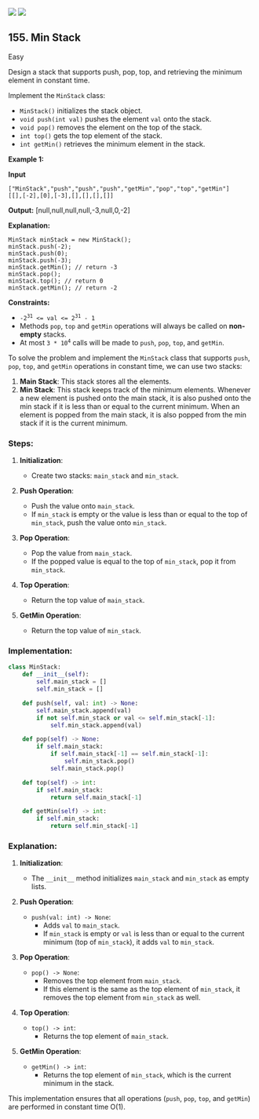 [![](https://img.shields.io/github/stars/javadev/LeetCode-in-All?label=Stars&style=flat-square)](https://github.com/javadev/LeetCode-in-All)
[![](https://img.shields.io/github/forks/javadev/LeetCode-in-All?label=Fork%20me%20on%20GitHub%20&style=flat-square)](https://github.com/javadev/LeetCode-in-All/fork)

## 155\. Min Stack

Easy

Design a stack that supports push, pop, top, and retrieving the minimum element in constant time.

Implement the `MinStack` class:

*   `MinStack()` initializes the stack object.
*   `void push(int val)` pushes the element `val` onto the stack.
*   `void pop()` removes the element on the top of the stack.
*   `int top()` gets the top element of the stack.
*   `int getMin()` retrieves the minimum element in the stack.

**Example 1:**

**Input**

    ["MinStack","push","push","push","getMin","pop","top","getMin"]
    [[],[-2],[0],[-3],[],[],[],[]]

**Output:** [null,null,null,null,-3,null,0,-2]

**Explanation:**

    MinStack minStack = new MinStack();
    minStack.push(-2);
    minStack.push(0);
    minStack.push(-3);
    minStack.getMin(); // return -3
    minStack.pop();
    minStack.top(); // return 0
    minStack.getMin(); // return -2 

**Constraints:**

*   <code>-2<sup>31</sup> <= val <= 2<sup>31</sup> - 1</code>
*   Methods `pop`, `top` and `getMin` operations will always be called on **non-empty** stacks.
*   At most <code>3 * 10<sup>4</sup></code> calls will be made to `push`, `pop`, `top`, and `getMin`.

To solve the problem and implement the `MinStack` class that supports `push`, `pop`, `top`, and `getMin` operations in constant time, we can use two stacks:

1. **Main Stack**: This stack stores all the elements.
2. **Min Stack**: This stack keeps track of the minimum elements. Whenever a new element is pushed onto the main stack, it is also pushed onto the min stack if it is less than or equal to the current minimum. When an element is popped from the main stack, it is also popped from the min stack if it is the current minimum.

### Steps:

1. **Initialization**:
   - Create two stacks: `main_stack` and `min_stack`.

2. **Push Operation**:
   - Push the value onto `main_stack`.
   - If `min_stack` is empty or the value is less than or equal to the top of `min_stack`, push the value onto `min_stack`.

3. **Pop Operation**:
   - Pop the value from `main_stack`.
   - If the popped value is equal to the top of `min_stack`, pop it from `min_stack`.

4. **Top Operation**:
   - Return the top value of `main_stack`.

5. **GetMin Operation**:
   - Return the top value of `min_stack`.

### Implementation:

```python
class MinStack:
    def __init__(self):
        self.main_stack = []
        self.min_stack = []

    def push(self, val: int) -> None:
        self.main_stack.append(val)
        if not self.min_stack or val <= self.min_stack[-1]:
            self.min_stack.append(val)

    def pop(self) -> None:
        if self.main_stack:
            if self.main_stack[-1] == self.min_stack[-1]:
                self.min_stack.pop()
            self.main_stack.pop()

    def top(self) -> int:
        if self.main_stack:
            return self.main_stack[-1]

    def getMin(self) -> int:
        if self.min_stack:
            return self.min_stack[-1]
```

### Explanation:

1. **Initialization**:
   - The `__init__` method initializes `main_stack` and `min_stack` as empty lists.

2. **Push Operation**:
   - `push(val: int) -> None`: 
     - Adds `val` to `main_stack`.
     - If `min_stack` is empty or `val` is less than or equal to the current minimum (top of `min_stack`), it adds `val` to `min_stack`.

3. **Pop Operation**:
   - `pop() -> None`: 
     - Removes the top element from `main_stack`.
     - If this element is the same as the top element of `min_stack`, it removes the top element from `min_stack` as well.

4. **Top Operation**:
   - `top() -> int`: 
     - Returns the top element of `main_stack`.

5. **GetMin Operation**:
   - `getMin() -> int`: 
     - Returns the top element of `min_stack`, which is the current minimum in the stack.

This implementation ensures that all operations (`push`, `pop`, `top`, and `getMin`) are performed in constant time O(1).